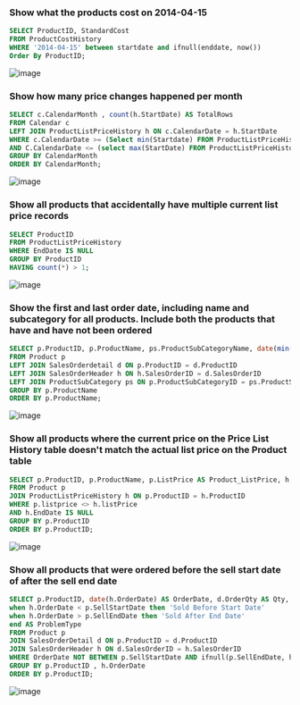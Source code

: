 ### Show what the products cost on 2014-04-15 ###
```sql
SELECT ProductID, StandardCost
FROM ProductCostHistory
WHERE '2014-04-15' between startdate and ifnull(enddate, now())
Order By ProductID;
```
![image](https://user-images.githubusercontent.com/119534892/208212585-76af672a-c03a-42f8-b5e4-73ae434dcf07.png)

### Show how many price changes happened per month ###
```sql
SELECT c.CalendarMonth , count(h.StartDate) AS TotalRows
FROM Calendar c
LEFT JOIN ProductListPriceHistory h ON c.CalendarDate = h.StartDate
WHERE c.CalendarDate >= (Select min(Startdate) FROM ProductListPriceHistory)
AND C.CalendarDate <= (select max(StartDate) FROM ProductListPriceHistory)
GROUP BY CalendarMonth
ORDER BY CalendarMonth;
```
![image](https://user-images.githubusercontent.com/119534892/208213033-fe525eef-d212-4cd0-902e-bacfae0f4e26.png)

### Show all products that accidentally have multiple current list price records ###
```sql
SELECT ProductID
FROM ProductListPriceHistory
WHERE EndDate IS NULL
GROUP BY ProductID
HAVING count(*) > 1;
```
![image](https://user-images.githubusercontent.com/119534892/208213246-f0537d21-9f33-477a-91a8-ae134246df4d.png)

### Show the first and last order date, including name and subcategory for all products. Include both the products that have and have not been ordered ##
```sql
SELECT p.ProductID, p.ProductName, ps.ProductSubCategoryName, date(min(h.OrderDate)) AS FirstOrder, date(max(h.OrderDate)) AS LastOrder
FROM Product p
LEFT JOIN SalesOrderdetail d ON p.ProductID = d.ProductID
LEFT JOIN SalesOrderHeader h ON h.SalesOrderID = d.SalesOrderID
LEFT JOIN ProductSubCategory ps ON p.ProductSubCategoryID = ps.ProductSubCategoryID
GROUP BY p.ProductName
ORDER BY p.ProductName;
```
![image](https://user-images.githubusercontent.com/119534892/208214197-a2e79cc0-bc30-40b0-bf1f-d0ea1a607a6c.png)

### Show all products where the current price on the Price List History table doesn't match the actual list price on the Product table ###
```sql
SELECT p.ProductID, p.ProductName, p.ListPrice AS Product_ListPrice, h.ListPrice AS PriceHist_LatestListPrice, p.ListPrice - h.ListPrice AS Difference
FROM Product p
JOIN ProductListPriceHistory h ON p.ProductID = h.ProductID
WHERE p.listprice <> h.listPrice
AND h.EndDate IS NULL
GROUP BY p.ProductID
ORDER BY p.ProductID;
```
![image](https://user-images.githubusercontent.com/119534892/208214754-e26336bd-195d-4a56-acf5-34a262460b60.png)

### Show all products that were ordered before the sell start date of after the sell end date ###
```sql
SELECT p.ProductID, date(h.OrderDate) AS OrderDate, d.OrderQty AS Qty, date(p.SellStartDate) AS SellStartDate, date(p.SellEndDate) AS SellEndDate, case
when h.OrderDate < p.SellStartDate then 'Sold Before Start Date'
when h.OrderDate > p.SellEndDate then 'Sold After End Date'
end AS ProblemType
FROM Product p
JOIN SalesOrderDetail d ON p.ProductID = d.ProductID
JOIN SalesOrderHeader h ON d.SalesOrderID = h.SalesOrderID
WHERE OrderDate NOT BETWEEN p.SellStartDate AND ifnull(p.SellEndDate, h.OrderDate)
GROUP BY p.ProductID , h.OrderDate
ORDER BY p.ProductID;
```
![image](https://user-images.githubusercontent.com/119534892/208216024-a51886d3-056e-4625-9ceb-ce10f70b3d74.png)

